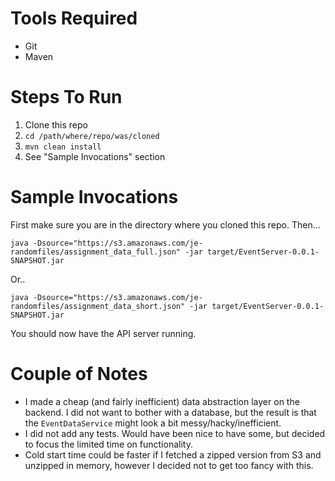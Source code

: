 # Tools Required

* Git
* Maven

# Steps To Run

1. Clone this repo
2. `cd /path/where/repo/was/cloned`
3. `mvn clean install`
4. See "Sample Invocations" section


# Sample Invocations
First make sure you are in the directory where you cloned this repo. Then...

```
java -Dsource="https://s3.amazonaws.com/je-randomfiles/assignment_data_full.json" -jar target/EventServer-0.0.1-SNAPSHOT.jar
```

Or..

```
java -Dsource="https://s3.amazonaws.com/je-randomfiles/assignment_data_short.json" -jar target/EventServer-0.0.1-SNAPSHOT.jar
```

You should now have the API server running.

# Couple of Notes

* I made a cheap (and fairly inefficient) data abstraction layer on the backend. I did not want to bother with a database, but the result is that the `EventDataService` might look a bit messy/hacky/inefficient.
* I did not add any tests. Would have been nice to have some, but decided to focus the limited time on functionality.
* Cold start time could be faster if I fetched a zipped version from S3 and unzipped in memory, however I decided not to get too fancy with this.
